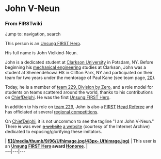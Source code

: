 # John V-Neun

### From FIRSTwiki

Jump to: navigation, search

This person is an [Unsung FIRST Hero](Unsung_FIRST_Hero "Unsung
FIRST Hero" ).

His full name is John Vielkind-Neun.

John is a dedicated student at [Clarkson
University](http://www.wikipedia.org/wiki/Clarkson_University
"wikipedia:Clarkson_University" ) in Potsdam, NY. Before beginning his
[mechanical engineering](/index.php?title=Mechanical_engineering&action=edit
"Mechanical engineering" ) studies at Clarkson, John was a student at
Shenendehowa HS in Clifton Park, NY and participated on their team for two
years under the mentorage of Paul Kane (see team page, [20](20 "20"
)).

Today, he is a member of [team 229, Division by Zero](229 "229" ),
and a role model for students on teams scattered around the world, thanks to
his contributions on [ChiefDelphi](ChiefDelphi "ChiefDelphi" ). He
was the first [Unsung FIRST Hero](Unsung_FIRST_Hero "Unsung FIRST
Hero" ).

In addition to his role on [team 229](229 "229" ), John is also a
[FIRST](first) [Head Referee](Head_Referee
"Head Referee" ) and has officiated at several [regional
competitions](Index_of_Regionals "Index of Regionals" ).

On [ChiefDelphi](ChiefDelphi "ChiefDelphi" ), it is not uncommon to
see the tagline "I am John V-Neun." There ~~is~~ was even ~~[a
website](http://www.johnvneun.com/ "http://www.johnvneun.com/" )~~ [a
website](http://web.archive.org/web/20050207011454/http://www.johnvneun.com/
"http://web.archive.org/web/20050207011454/http://www.johnvneun.com/" )
(courtesy of the Internet Archive) dedicated to exposing/glorifying these
imitators.

|  **[![](/media/thumb/9/96/Ufhimage.jpg/43px-
Ufhimage.jpg)](Image:Ufhimage.jpg "" )** | This user is an
**[Unsung FIRST Hero](Unsung_FIRST_Hero "Unsung FIRST Hero" ) award
[Honoree](Category:Unsung_FIRST_Heroes "Category:Unsung FIRST
Heroes" )**. |  
---|---|---  
  
